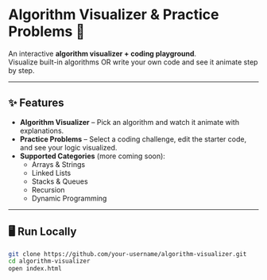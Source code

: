 # Algorithm Visualizer & Practice Problems 🚀

An interactive **algorithm visualizer + coding playground**.  
Visualize built-in algorithms OR write your own code and see it animate step by step.

---

## ✨ Features
- **Algorithm Visualizer** – Pick an algorithm and watch it animate with explanations.
- **Practice Problems** – Select a coding challenge, edit the starter code, and see your logic visualized.
- **Supported Categories** (more coming soon):
  - Arrays & Strings
  - Linked Lists
  - Stacks & Queues
  - Recursion
  - Dynamic Programming

---

## 🖥️ Run Locally
```bash
git clone https://github.com/your-username/algorithm-visualizer.git
cd algorithm-visualizer
open index.html
